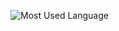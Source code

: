 ![Most Used Language](https://github-readme-stats.vercel.app/api/top-langs/?username=MACHORIUS&show_icons=true&theme=radical)
